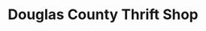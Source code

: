 ---
title: "Douglas County Thrift Shop"
url: /waterville/douglas-county-thrift-shop/
shop: charity
---
